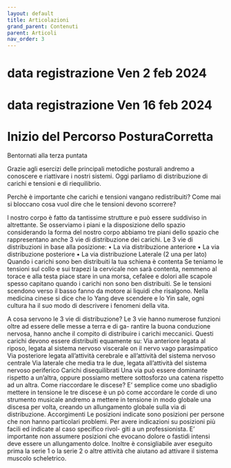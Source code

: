 ```yaml
---
layout: default
title: Articolazioni 
grand_parent: Contenuti
parent: Articoli
nav_order: 3
---
```



# data registrazione Ven 2 feb 2024

# data registrazione Ven 16 feb 2024


# Inizio del Percorso PosturaCorretta
Bentornati alla terza puntata 

Grazie agli esercizi delle  principali metodiche posturali andremo a conoscere e riattivare i nostri sistemi.
Oggi parliamo di distribuzione di carichi e tensioni e di riequilibrio. 

Perchè è importante che carichi e tensioni vangano redistribuiti? Come mai si bloccano cosa vuol dire che le tensioni devono scorrere? 



l nostro corpo è fatto da tantissime strutture e può essere suddiviso in altrettante.
Se osserviamo i piani e la disposizione dello spazio considerando la forma del nostro corpo abbiamo tre piani dello spazio che rappresentano anche 3 vie di distribuzione dei carichi.
Le 3 vie di distribuzioni in base alla posizione:
• La via distribuzione anteriore
• La via distribuzione posteriore
• La via distribuzione Laterale (2 una per lato)
Quando i carichi sono ben distribuiti la tua schiena è contenta
Se teniamo le tensioni sul collo e sui trapezi
la cervicale non sarà contenta, nemmeno al torace e alla testa piace stare
in una morsa, cefalee e dolori alle scapole spesso capitano quando i carichi non sono ben distribuiti.
Se le tensioni scendono verso il basso
fanno da motore ai liquidi che risalgono.
Nella medicina cinese si dice che lo Yang deve scendere e lo Yin sale, ogni cultura ha il suo modo
di descrivere i fenomeni della vita.
   
A cosa servono le 3 vie di distribuzione?
Le 3 vie hanno numerose funzioni oltre ad essere delle messe a terra e di ga- rantire la buona conduzione nervosa, hanno anche il compito di distribuire i carichi meccanici.
Questi carichi devono essere distribuiti equamente su:
Via anteriore legata al riposo, legata al sistema nervoso viscerale on il nervo vago parasimpatico
Via posteriore legata all’attività cerebrale e all’attività del sistema nervoso centrale
Via laterale che media tra le due,
legata all’attività del sistema nervoso periferico
Carichi disequilibrati
Una via può essere dominante rispetto a un’altra,
oppure possiamo mettere sottosforzo una catena rispetto ad un altra.
Come riaccordare le discese?
E’ semplice come uno sbadiglio mettere in tensione le tre discese è un pò come accordare le corde di uno strumento musicale andremo a mettere in tensione in modo globale una discesa per volta, creando un allungamento globale sulla via di distribuzione.
Accorgimenti
Le posizioni indicate sono posizioni per persone che non hanno particolari problemi.
Per avere indicazioni su posizioni più facili ed indicate al caso specifico rivol- giti a un professionista.
E’ importante non assumere posizioni che evocano dolore o fastidi intensi deve essere un allungamento dolce.
Inoltre è consigliabile aver eseguito prima la serie 1 o la serie 2 o altre attività che aiutano ad attivare il sistema muscolo scheletrico.